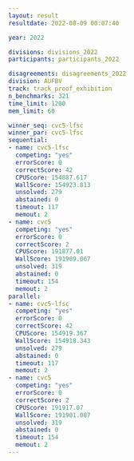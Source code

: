 ```yaml
---
layout: result
resultdate: 2022-08-09 00:07:40

year: 2022

divisions: divisions_2022
participants: participants_2022

disagreements: disagreements_2022
division: AUFBV
track: track_proof_exhibition
n_benchmarks: 321
time_limit: 1200
mem_limit: 60

winner_seq: cvc5-lfsc
winner_par: cvc5-lfsc
sequential:
- name: cvc5-lfsc
  competing: "yes"
  errorScore: 0
  correctScore: 42
  CPUScore: 154887.617
  WallScore: 154923.813
  unsolved: 279
  abstained: 0
  timeout: 117
  memout: 2
- name: cvc5
  competing: "yes"
  errorScore: 0
  correctScore: 2
  CPUScore: 191877.01
  WallScore: 191909.067
  unsolved: 319
  abstained: 0
  timeout: 154
  memout: 2
parallel:
- name: cvc5-lfsc
  competing: "yes"
  errorScore: 0
  correctScore: 42
  CPUScore: 154919.367
  WallScore: 154918.343
  unsolved: 279
  abstained: 0
  timeout: 117
  memout: 2
- name: cvc5
  competing: "yes"
  errorScore: 0
  correctScore: 2
  CPUScore: 191917.07
  WallScore: 191901.087
  unsolved: 319
  abstained: 0
  timeout: 154
  memout: 2
---
```


